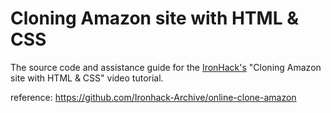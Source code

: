 # Cloning Amazon site with HTML & CSS

The source code and assistance guide for the [IronHack's](http://ironhack.com) "Cloning Amazon site with HTML & CSS" video tutorial.

reference: https://github.com/Ironhack-Archive/online-clone-amazon
